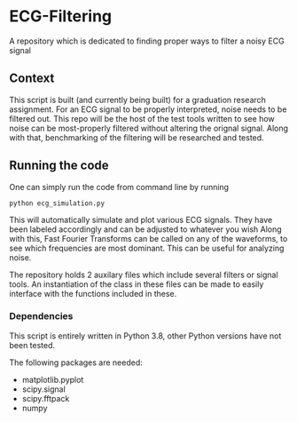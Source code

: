 # ECG-Filtering
A repository which is dedicated to finding proper ways to filter a noisy ECG signal

## Context
This script is built (and currently being built) for a graduation research assignment. 
For an ECG signal to be properly interpreted, noise needs to be filtered out. This repo will be the host
of the test tools written to see how noise can be most-properly filtered without altering the orignal signal.
Along with that, benchmarking of the filtering will be researched and tested.

## Running the code
One can simply run the code from command line by running 

`python ecg_simulation.py`

This will automatically simulate and plot various ECG signals. They have been labeled accordingly and can be adjusted to whatever you wish
Along with this, Fast Fourier Transforms can be called on any of the waveforms, to see which frequencies are most dominant. This can be useful for analyzing noise.

The repository holds 2 auxilary files which include several filters or signal tools. An instantiation of the class in these files can be made to easily interface with the functions included in these.

### Dependencies
This script is entirely written in Python 3.8, other Python versions have not been tested.

The following packages are needed:

* matplotlib.pyplot
* scipy.signal
* scipy.fftpack
* numpy
